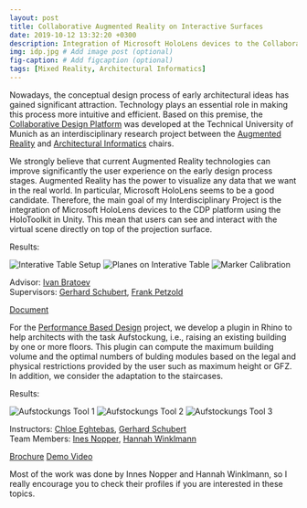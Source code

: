 ```yaml
---
layout: post
title: Collaborative Augmented Reality on Interactive Surfaces
date: 2019-10-12 13:32:20 +0300
description: Integration of Microsoft HoloLens devices to the Collaborative Design Platform using the Unity game engine. # Add post description (optional)
img: idp.jpg # Add image post (optional)
fig-caption: # Add figcaption (optional)
tags: [Mixed Reality, Architectural Informatics]
---
```

Nowadays, the conceptual design process of early architectural ideas has gained significant attraction. Technology plays an essential role in making this process more intuitive and efficient. Based on this premise, the [Collaborative Design Platform](http://cdp.ai.ar.tum.de/) was developed at the Technical University of Munich as an interdisciplinary research project between the [Augmented Reality](http://campar.in.tum.de/Chair/AugmentedReality) and [Architectural Informatics](https://www.loc.tum.de/lehrstuehle/architekturinformatik/) chairs.  

We strongly believe that current Augmented Reality technologies can improve significantly the user experience on the early design process stages. Augmented Reality has the power to visualize any data that we want in the real world. In particular, Microsoft HoloLens seems to be a good candidate. Therefore, the main goal of my Interdisciplinary Project is the integration of Microsoft HoloLens devices to the CDP platform using the HoloToolkit in Unity. This mean that users can see and interact with the virtual scene directly on top of the projection surface.

Results:

![Interative Table Setup]({{site.baseurl}}/assets/img/cdp_setup.jpg)
![Planes on Interative Table]({{site.baseurl}}/assets/img/cdp_planes.png)
![Marker Calibration]({{site.baseurl}}/assets/img/marker_calibration.jpg)

Advisor: [Ivan Bratoev](https://www.ar.tum.de/ai/lehrstuhl/mitarbeiter/ivan-bratoev/)   
Supervisors: [Gerhard Schubert](https://www.ar.tum.de/ai/lehrstuhl/mitarbeiter-alt/gerhard-schubert/), [Frank Petzold](https://www.ar.tum.de/ai/lehrstuhl/mitarbeiter/frank-petzold/)

[Document](https://drive.google.com/file/d/1gmxF8yq4pE56tA1L83YjcZ0Cnx8KCGCq/view?usp=sharing)

For the [Performance Based Design](https://www.ar.tum.de/ai/lehre/master/wahlmodule/performance-based-design-wise-202021/) project, we develop a plugin in Rhino to help architects with the task Aufstockung, i.e., raising an existing building by one or more floors. This plugin can compute the maximum building volume and the optimal numbers of bulding modules based on the legal and physical restrictions provided by the user such as maximum height or GFZ. In addition, we consider the adaptation to the staircases.

Results:

![Aufstockungs Tool 1]({{site.baseurl}}/assets/img/aufstockungs_1.png)
![Aufstockungs Tool 2]({{site.baseurl}}/assets/img/aufstockungs_2.png)
![Aufstockungs Tool 3]({{site.baseurl}}/assets/img/aufstockungs_3.png)

Instructors: [Chloe Eghtebas](https://www.linkedin.com/in/n-chloe-eghtebas-86290379/), [Gerhard Schubert](https://www.ar.tum.de/ai/lehrstuhl/mitarbeiter-alt/gerhard-schubert/)  
Team Members: [Ines Nopper](https://www.linkedin.com/in/ines-nopper-196b03133/), [Hannah Winklmann](https://www.linkedin.com/in/hannah-winklmann-085758196/)

[Brochure](https://drive.google.com/file/d/1j04V1qBCHeppoZDzZTYxcXDSWGdVyE-u/view?usp=sharing) [Demo Video](https://drive.google.com/file/d/1qmw3nBTWiXnbuNXNdP84nFU1T2xoCpX5/view?usp=sharing)

Most of the work was done by Innes Nopper and Hannah Winklmann, so I really encourage you to check their profiles if you are interested in these topics.